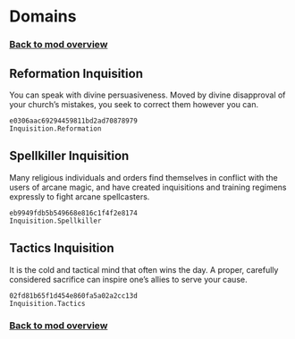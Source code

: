 # Domains

### [Back to mod overview](./README.md)

## Reformation Inquisition

You can speak with divine persuasiveness. Moved by divine disapproval of your church’s mistakes, you seek to correct them however you can.

`e0306aac69294459811bd2ad70878979`  
`Inquisition.Reformation`  

## Spellkiller Inquisition

Many religious individuals and orders find themselves in conflict with the users of arcane magic, and have created inquisitions and training regimens expressly to fight arcane spellcasters.

`eb9949fdb5b549668e816c1f4f2e8174`  
`Inquisition.Spellkiller`  

## Tactics Inquisition

It is the cold and tactical mind that often wins the day. A proper, carefully considered sacrifice can inspire one’s allies to serve your cause.

`02fd81b65f1d454e860fa5a02a2cc13d`  
`Inquisition.Tactics`  


### [Back to mod overview](./README.md)
